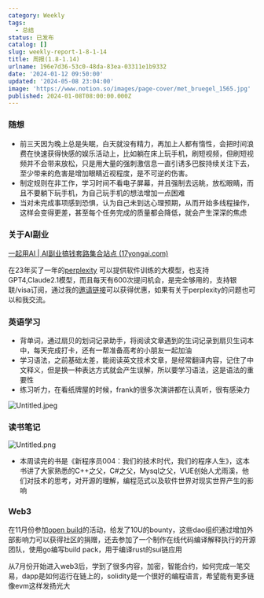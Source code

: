 ```yaml
---
category: Weekly
tags:
  - 总结
status: 已发布
catalog: []
slug: weekly-report-1-8-1-14
title: 周报(1.8-1.14)
urlname: 196e7d36-53c0-48da-83ea-03311e1b9332
date: '2024-01-12 09:50:00'
updated: '2024-05-08 23:04:00'
image: 'https://www.notion.so/images/page-cover/met_bruegel_1565.jpg'
published: 2024-01-08T08:00:00.000Z
---
```


### 随想

- 前三天因为晚上总是失眠，白天就没有精力，再加上人都有惰性，会把时间浪费在快速获得快感的娱乐活动上，比如躺在床上玩手机，刷短视频，但刷短视频并不会带来放松，只是用大量的强刺激信息一直引诱多巴胺持续关注下去，至少带来的危害是增加眼睛近视程度，是不可逆的伤害。
- 制定规则在非工作，学习时间不看电子屏幕，并且强制去远眺，放松眼睛，而且不要躺下玩手机，为自己玩手机的想法增加一点困难
- 当对未完成事项感到恐惧，认为自己未到达心理预期，从而开始多线程操作，这样会变得更差，甚至每个任务完成的质量都会降低，就会产生深深的焦虑

### 关于AI副业


[一起用AI | AI副业搞钱套路集合站点 (17yongai.com)](https://17yongai.com/)


在23年买了一年的[perplexity](https://www.perplexity.ai/) 可以提供软件训练的大模型，也支持GPT4,Claude2.1模型，而且每天有600次提问机会，是完全够用的，支持银联/visa订阅，通过我的[邀请链接](https://perplexity.ai/pro?referral_code=SGJ7X87B)可以获得优惠，如果有关于perplexity的问题也可以和我交流。


### 英语学习

- 背单词，通过扇贝的划词记录助手，将阅读文章遇到的生词记录到扇贝生词本中，每天完成打卡，还有一帮准备高考的小朋友一起加油
- 学习语法，之前基础太差，能阅读英文技术文章，是经常翻译内容，记住了中文释义，但是换一种表达方式就会产生误解，所以要学习语法，这是语法的重要性
- 练习听力，在看纸牌屋的时候，frank的很多次演讲都在认真听，很有感染力

![Untitled.jpeg](https://prod-files-secure.s3.us-west-2.amazonaws.com/5d24fe63-e567-4804-86f9-9fdc62e13082/c33f3733-be40-431e-a494-10399ac86f32/Untitled.jpeg?X-Amz-Algorithm=AWS4-HMAC-SHA256&X-Amz-Content-Sha256=UNSIGNED-PAYLOAD&X-Amz-Credential=ASIAZI2LB466S63RIIKI%2F20250216%2Fus-west-2%2Fs3%2Faws4_request&X-Amz-Date=20250216T053548Z&X-Amz-Expires=3600&X-Amz-Security-Token=IQoJb3JpZ2luX2VjEC0aCXVzLXdlc3QtMiJIMEYCIQD3fEGrv5cfTYBQmnvIZnJeY%2BTUNJaPjofjGx4nWnWhVAIhANLLvgIDuTG7RbJyG8e6Nk%2FSy%2B2vqlzzVrDfh77O8MWKKv8DCFYQABoMNjM3NDIzMTgzODA1Igy8q83IdPKuLPcjMRsq3AOrAedTjhBe6ngkftiebaRL6WL86XrxhTj575OMxi8C1vK1A2CjR73ujFt3%2FRDqDrh5U%2FA7ihvxtvU6yObAj59IGTXGsiQKONnuWUITtPqrJB9Q493AvHW3LIgbeMSoPjyI0b6HL8s5gIGZpnkYDokyHJPcaQwKeMpbvVlqhhGnuRwVTJ3BlHEBT0G9i1fYP8LluV1Y4XrSw78y0kBuEnAs3XRbolC91ZGNDNJVCPsqkOQ5RJH4SdJAC5FGHryNg9j72JvRjRUqbdCtFx6ePLKoqvLaBeqHmWQig40uFX1T9xBLFUNIlpsPqpLVLVpOmh0gC23J3uaKMEsiwFWGeisnIA8QRJJ1C3ruHVSz%2BRi4wd7k5IZUOYrt%2FrUrmpbd4%2Fmsw8lOWx6olX%2B7kO7e8Ql8uti5R1HBXz03cLplALvgT1MJhqp95LGwBpZ96Cxwyha95Po33TP3C48B%2FE4U9bDwaaZDkP6Vy2IMX2SwuKn4SjFyFScnfZ4%2F03AgjtS3EhO1wemetpeiAEsbkeOdTEH%2F2hzL2vTlm%2BvvvHpaIuer6Pix587wqWxzEynOpQp30d%2BESm6ImMMWDQ8UIeU8oi95NDScWx6It2uMfyEMPY8yQWnDzxW11JnOWent9TDU3cW9BjqkAfJWKKWQ7A5R2pIlFP9DBtKGfokjcYTgsSm3Sn1chV8DstYXa2jUgiKumuhlQpnfZMYqB%2F065DXhsBbnvp2lA0LhF7%2BzgecmIM7NFdUwBcjtVMQ2K3P3OynBG%2FkwN%2BrKrcCXSvAJ%2B0l5Rf1dOlLmzap7Sj1TsALVkkjmATusCrXz%2BBuit4poYuGNlE0vLt6EsOrogtP7IyS5HX%2BfUpk9GioDhTqx&X-Amz-Signature=a9b864c75f4c9e22253b1f3d8f8bc3f9e6f070bfa5d38156d0627562ee2d5a08&X-Amz-SignedHeaders=host&x-id=GetObject)


### 读书笔记


![Untitled.png](https://prod-files-secure.s3.us-west-2.amazonaws.com/5d24fe63-e567-4804-86f9-9fdc62e13082/96aa439a-1c95-4054-aa84-ef4e0c8eb5d1/Untitled.png?X-Amz-Algorithm=AWS4-HMAC-SHA256&X-Amz-Content-Sha256=UNSIGNED-PAYLOAD&X-Amz-Credential=ASIAZI2LB466S63RIIKI%2F20250216%2Fus-west-2%2Fs3%2Faws4_request&X-Amz-Date=20250216T053548Z&X-Amz-Expires=3600&X-Amz-Security-Token=IQoJb3JpZ2luX2VjEC0aCXVzLXdlc3QtMiJIMEYCIQD3fEGrv5cfTYBQmnvIZnJeY%2BTUNJaPjofjGx4nWnWhVAIhANLLvgIDuTG7RbJyG8e6Nk%2FSy%2B2vqlzzVrDfh77O8MWKKv8DCFYQABoMNjM3NDIzMTgzODA1Igy8q83IdPKuLPcjMRsq3AOrAedTjhBe6ngkftiebaRL6WL86XrxhTj575OMxi8C1vK1A2CjR73ujFt3%2FRDqDrh5U%2FA7ihvxtvU6yObAj59IGTXGsiQKONnuWUITtPqrJB9Q493AvHW3LIgbeMSoPjyI0b6HL8s5gIGZpnkYDokyHJPcaQwKeMpbvVlqhhGnuRwVTJ3BlHEBT0G9i1fYP8LluV1Y4XrSw78y0kBuEnAs3XRbolC91ZGNDNJVCPsqkOQ5RJH4SdJAC5FGHryNg9j72JvRjRUqbdCtFx6ePLKoqvLaBeqHmWQig40uFX1T9xBLFUNIlpsPqpLVLVpOmh0gC23J3uaKMEsiwFWGeisnIA8QRJJ1C3ruHVSz%2BRi4wd7k5IZUOYrt%2FrUrmpbd4%2Fmsw8lOWx6olX%2B7kO7e8Ql8uti5R1HBXz03cLplALvgT1MJhqp95LGwBpZ96Cxwyha95Po33TP3C48B%2FE4U9bDwaaZDkP6Vy2IMX2SwuKn4SjFyFScnfZ4%2F03AgjtS3EhO1wemetpeiAEsbkeOdTEH%2F2hzL2vTlm%2BvvvHpaIuer6Pix587wqWxzEynOpQp30d%2BESm6ImMMWDQ8UIeU8oi95NDScWx6It2uMfyEMPY8yQWnDzxW11JnOWent9TDU3cW9BjqkAfJWKKWQ7A5R2pIlFP9DBtKGfokjcYTgsSm3Sn1chV8DstYXa2jUgiKumuhlQpnfZMYqB%2F065DXhsBbnvp2lA0LhF7%2BzgecmIM7NFdUwBcjtVMQ2K3P3OynBG%2FkwN%2BrKrcCXSvAJ%2B0l5Rf1dOlLmzap7Sj1TsALVkkjmATusCrXz%2BBuit4poYuGNlE0vLt6EsOrogtP7IyS5HX%2BfUpk9GioDhTqx&X-Amz-Signature=aafb3fba9c23cebb18a89ec8e647ee4e7bef8360b172d2cf0b0598be1e1648fa&X-Amz-SignedHeaders=host&x-id=GetObject)

- 本周读完的书是《新程序员004：我们的技术时代，我们的程序人生》，这本书讲了大家熟悉的C++之父，C#之父，Mysql之父，VUE创始人尤雨溪，他们对技术的思考，对开源的理解，编程范式以及软件世界对现实世界产生的影响

### Web3


在11月份参加[open build](https://openbuild.xyz/learn/challenges)的活动，给发了10U的bounty，这些dao组织通过增加外部影响力可以获得社区的捐赠，还去参加了一个制作在线代码编译解释执行的开源团队，使用go编写build pack，用于编译rust的sui链应用


从7月份开始进入web3后，学到了很多内容，加密，智能合约，如何完成一笔交易，dapp是如何运行在链上的，solidity是一个很好的编程语言，希望能有更多链像evm这样发扬光大

